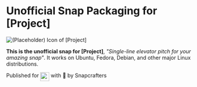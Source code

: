 # Unofficial Snap Packaging for [Project]

<!--
	Use the Staticaly service for easy access to in-repo pictures:
	https://www.staticaly.com/
-->
![(Placeholder) Icon of [Project]](https://cdn.staticaly.com/gh/Lin-Buo-Ren/snapcrafters-template-plus/bea3bc56/snap/gui/my-awesome-app.png "(Placeholder) Icon of [Project]")

**This is the unofficial snap for [Project]**, *"Single-line elevator pitch for your amazing snap"*. It works on Ubuntu, Fedora, Debian, and other major Linux distributions.

<!-- Uncomment and modify this when you are provided a snap status badge
[![Status Badge of the `my-awesome-app` Snap](https://snapcraft.io/my-awesome-app/badge.svg)](https://snapcraft.io/my-awesome-app)
-->

<!-- Uncomment and modify this when you have a screenshot
![Screenshot of the Snapped Application](local/screenshots/screenshot.png "Screenshot of the Snapped Application")
-->

Published for <img src="http://anything.codes/slack-emoji-for-techies/emoji/tux.png" align="top" width="24" /> with 💝 by Snapcrafters

<!-- Uncomment and modify this when you have published the snap to the Snap Store
## Installation
([Don't have snapd installed?](https://snapcraft.io/docs/core/install))

### In a Terminal

    # Install the snap #
    sudo snap install --channel=edge --devmode my-awesome-app
    #sudo snap install --channel=beta my-awesome-app
    #sudo snap install my-awesome-app

    # Connect the snap to essential security confinement interfaces #
    ## (Proper reasoning for connecting _plug_name_) ##
    sudo snap connect my-awesome-app:_plug_name_

    # Connect the snap to optional security confinement interfaces #
    ## (Proper reasoning for connecting _plug_name_) ##
    sudo snap connect my-awesome-app:_plug_name_

    # Launch the application #
    my-awesome-app
    snap run my-awesome-app # If you have another existing installation

### The Graphical Way

[![Get it from the Snap Store](https://snapcraft.io/static/images/badges/en/snap-store-black.svg)](https://snapcraft.io/my-awesome-app)
-->

<!-- Uncomment when you have test results
## What is Working

* [A list of functionallities that are verified working]

## What is NOT Working...yet

Check out the [issue tracker](https://github.com/_repo_owner_id_/_repo_name_id_/issues) for known issues.
-->

<!-- Uncomment when you have initialized the URLs
## Support

* Report issues regarding using this snap to the issue tracker:  
  <https://github.com/_repo_owner_id_/_repo_name_id_/issues>
* You may also post on the Snapcraft Forum, under the `snap` topic category:  
  <https://forum.snapcraft.io/c/snap>
-->
